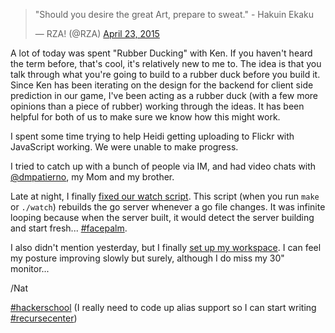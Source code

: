 > "Should you desire the great Art, prepare to sweat." - Hakuin Ekaku
> 
> — RZA! (@RZA) [April 23, 2015](https://twitter.com/RZA/status/591044842236424192)

A lot of today was spent "Rubber Ducking" with Ken. If you haven't heard the term before, that's cool, it's relatively new to me to. The idea is that you talk through what you're going to build to a rubber duck before you build it. Since Ken has been iterating on the design for the backend for client side prediction in our game, I've been acting as a rubber duck (with a few more opinions than a piece of rubber) working through the ideas. It has been helpful for both of us to make sure we know how this might work.

I spent some time trying to help Heidi getting uploading to Flickr with JavaScript working. We were unable to make progress.

I tried to catch up with a bunch of people via IM, and had video chats with [@dmpatierno](https://twitter.com/dmpatierno), my Mom and my brother.

Late at night, I finally [fixed our watch script](https://github.com/kenpratt/hyperspace/commit/137b50ededf8cea3dcf81efd869cae4b4743ff69). This script (when you run `make` or `./watch`) rebuilds the go server whenever a go file changes. It was infinite looping because when the server built, it would detect the server building and start fresh... [#facepalm](/tag/facepalm).

I also didn't mention yesterday, but I finally [set up my workspace](https://www.flickr.com/photos/icco/17238346302/). I can feel my posture improving slowly but surely, although I do miss my 30" monitor...

/Nat

[#hackerschool](/tag/hackerschool) (I really need to code up alias support so I can start writing [#recursecenter](/tag/recursecenter))